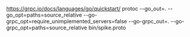 https://grpc.io/docs/languages/go/quickstart/
protoc --go_out=. --go_opt=paths=source_relative --go-grpc_opt=require_unimplemented_servers=false --go-grpc_out=. --go-grpc_opt=paths=source_relative bin/spike.proto